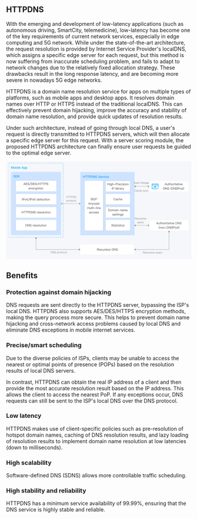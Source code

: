 ## HTTPDNS

With the emerging and development of low-latency applications (such as autonomous driving, SmartCity, telemedicine), low-latency has become one of the key requirements of current network services, especially in edge computing and 5G network. While under the state-of-the-art architecture, the request resolution is provided by Internet Service Provider's localDNS, which assigns a specific edge server for each request, but this method is now suffering from inaccurate scheduling problem, and fails to adapt to network changes due to the relatively fixed allocation strategy. These drawbacks result in the long response latency, and are becoming more severe in nowadays 5G edge networks.

HTTPDNS is a domain name resolution service for apps on multiple types of platforms, such as mobile apps and desktop apps. It resolves domain names over HTTP or HTTPS instead of the traditional localDNS. This can effectively prevent domain hijacking, improve the accuracy and stability of domain name resolution, and provide quick updates of resolution results.

Under such architecture, instead of going through local DNS, a user's request is directly transmitted to HTTPDNS servers, which will then allocate a specific edge server for this request. With a server scoring module, the proposed HTTPDNS architecture can finally ensure user requests be guided to the optimal edge server.

<img src="../../assets/HTTPDNS.png">

## Benefits

### Protection against domain hijacking

DNS requests are sent directly to the HTTPDNS server, bypassing the ISP's local DNS. HTTPDNS also supports AES/DES/HTTPS encryption methods, making the query process more secure. This helps to prevent domain name hijacking and cross-network access problems caused by local DNS and eliminate DNS exceptions in mobile internet services.

### Precise/smart scheduling

Due to the diverse policies of ISPs, clients may be unable to access the nearest or optimal points of presence (POPs) based on the resolution results of local DNS servers.

In contrast, HTTPDNS can obtain the real IP address of a client and then provide the most accurate resolution result based on the IP address. This allows the client to access the nearest PoP. If any exceptions occur, DNS requests can still be sent to the ISP's local DNS over the DNS protocol.

### Low latency

HTTPDNS makes use of client-specific policies such as pre-resolution of hotspot domain names, caching of DNS resolution results, and lazy loading of resolution results to implement domain name resolution at low latencies (down to milliseconds).

### High scalability

Software-defined DNS (SDNS) allows more controllable traffic scheduling.

### High stability and reliability

HTTPDNS has a minimum service availability of 99.99%, ensuring that the DNS service is highly stable and reliable.
